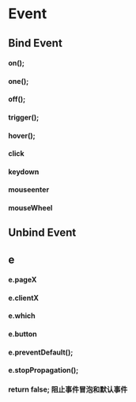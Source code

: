 # Event

## Bind Event

#### on();

#### one();

#### off();

#### trigger();

#### hover();

#### click

#### keydown

#### mouseenter

#### mouseWheel

## Unbind Event

## e

#### e.pageX

#### e.clientX

#### e.which

#### e.button

#### e.preventDefault();

#### e.stopPropagation();

#### return false; 阻止事件冒泡和默认事件

